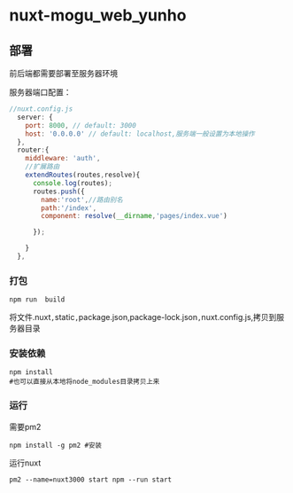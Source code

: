 # nuxt-mogu_web_yunho

## 部署

前后端都需要部署至服务器环境

服务器端口配置：

```js
//nuxt.config.js
  server: {
    port: 8000, // default: 3000
    host: '0.0.0.0' // default: localhost,服务端一般设置为本地操作
  },
  router:{
    middleware: 'auth',
    //扩展路由
    extendRoutes(routes,resolve){
      console.log(routes);
      routes.push({
        name:'root',//路由别名
        path:'/index',
        component: resolve(__dirname,'pages/index.vue')

      });

    }
  },
```

### 打包

```
npm run  build
```

将文件.nuxt`,`static`,`package.json,package-lock.json`,`nuxt.config.js,拷贝到服务器目录

### 安装依赖

```shell
npm install
#也可以直接从本地将node_modules目录拷贝上来
```

### 运行

需要pm2

```shell
npm install -g pm2 #安装
```

运行nuxt

```
pm2 --name=nuxt3000 start npm --run start 
```
